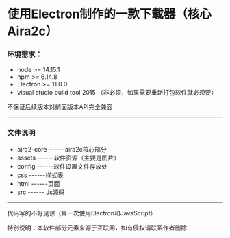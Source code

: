 # 使用Electron制作的一款下载器（核心Aira2c）

### 环境需求：

+ node >= 14.15.1
+ npm >= 6.14.8
+ Electron >= 11.0.0
+ visual studio build tool 2015 （非必须，如果需要重新打包软件就必须要）

不保证后续版本对前面版本API完全兼容

---

### 文件说明
+ aira2-core ------aira2c核心部分
+ assets     ------软件资源（主要是图片）
+ config     ------软件设置文件存放处
+ css ------样式表
+ html ------页面
+ src ------ Js源码

---

代码写的不好见谅（第一次使用Electron和JavaScript）

特别说明：本软件部分元素来源于互联网，如有侵权请联系作者删除